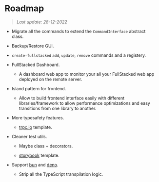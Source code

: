 # Roadmap

> *Last update: 28-12-2022*

- Migrate all the commands to extend the `CommandInterface` abstract class.

- Backup/Restore GUI.

- `create-fullstacked` `add`, `update`, `remove` commands and a registery.

- FullStacked Dashboard.
  
  - A dashboard web app to monitor your all your FullStacked web app deployed on the remote server.

- Island pattern for frontend.
  
  - Allow to build frontend interface easily with different libraries/framework to allow performance optimizations and easy transitions from one library to another.

- More typesafety features.
  
  - [trpc.io](https://trpc.io/) template.

- Cleaner test utils. 
  
  - Maybe class + decorators.
  
  - [storybook](https://storybook.js.org/) template.

- Support [bun](https://bun.sh/) and [deno](https://deno.land/).
  
  - Strip all the TypeScript transpilation logic.
